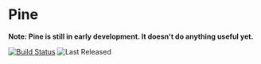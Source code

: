 # Pine

**__Note:__ Pine is still in early development. It doesn't do anything useful yet.**

[![Build Status](https://travis-ci.org/telekid/pine.svg?branch=master)](https://travis-ci.org/telekid/pine)
![Last Released](https://img.shields.io/github/last-commit/google/skia.svg)
